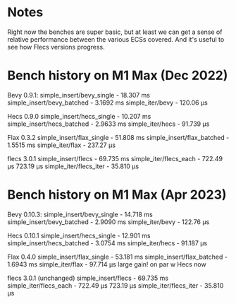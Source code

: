 # Notes

Right now the benches are super basic, but at least we can get a sense of relative performance between the various ECSs covered. And it's useful to see how Flecs versions progress.

# Bench history on M1 Max (Dec 2022)

Bevy 0.9.1:
simple_insert/bevy_single - 18.307 ms
simple_insert/bevy_batched - 3.1692 ms
simple_iter/bevy - 120.06 µs

Hecs 0.9.0
simple_insert/hecs_single - 10.207 ms 
simple_insert/hecs_batched - 2.9633 ms
simple_iter/hecs - 91.739 µs

Flax 0.3.2
simple_insert/flax_single - 51.808 ms 
simple_insert/flax_batched - 1.5515 ms
simple_iter/flax - 237.27 µs

flecs 3.0.1
simple_insert/flecs - 69.735 ms
simple_iter/flecs_each - 722.49 µs 723.19 µs
simple_iter/flecs_iter - 35.810 µs

# Bench history on M1 Max (Apr 2023)

Bevy 0.10.3:
simple_insert/bevy_single - 14.718 ms
simple_insert/bevy_batched - 2.9090 ms
simple_iter/bevy - 122.76 µs

Hecs 0.10.1
simple_insert/hecs_single - 12.901 ms 
simple_insert/hecs_batched - 3.0754 ms
simple_iter/hecs - 91.187 µs

Flax 0.4.0
simple_insert/flax_single - 53.181 ms 
simple_insert/flax_batched - 1.6943 ms
simple_iter/flax - 97.714 µs	large gain! on par w Hecs now

flecs 3.0.1 (unchanged)
simple_insert/flecs - 69.735 ms
simple_iter/flecs_each - 722.49 µs 723.19 µs
simple_iter/flecs_iter - 35.810 µs


